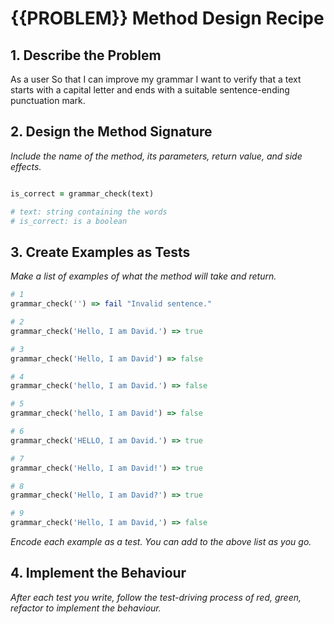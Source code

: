 # {{PROBLEM}} Method Design Recipe

## 1. Describe the Problem

As a user
So that I can improve my grammar
I want to verify that a text starts with a capital letter and ends with a suitable sentence-ending punctuation mark.

## 2. Design the Method Signature

_Include the name of the method, its parameters, return value, and side effects._

```ruby

is_correct = grammar_check(text)

# text: string containing the words 
# is_correct: is a boolean 
```

## 3. Create Examples as Tests

_Make a list of examples of what the method will take and return._

```ruby
# 1
grammar_check('') => fail "Invalid sentence."

# 2 
grammar_check('Hello, I am David.') => true 

# 3
grammar_check('Hello, I am David') => false

# 4
grammar_check('hello, I am David.') => false 

# 5
grammar_check('hello, I am David') => false 

# 6
grammar_check('HELLO, I am David.') => true

# 7
grammar_check('Hello, I am David!') => true 

# 8
grammar_check('Hello, I am David?') => true 

# 9
grammar_check('Hello, I am David,') => false
```

_Encode each example as a test. You can add to the above list as you go._

## 4. Implement the Behaviour

_After each test you write, follow the test-driving process of red, green, refactor to implement the behaviour._
